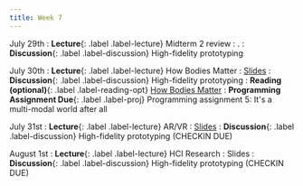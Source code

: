 ```yaml
---
title: Week 7
---
```


<!-- prettier-ignore-start -->

July 29th
: **Lecture**{: .label .label-lecture} Midterm 2 review
  : .
: **Discussion**{: .label .label-discussion} High-fidelity prototyping

July 30th
: **Lecture**{: .label .label-lecture} How Bodies Matter
  : [Slides](https://bcourses.berkeley.edu/courses/1535376/files/folder/lectures?preview=89254686)
: **Discussion**{: .label .label-discussion} High-fidelity prototyping
: **Reading (optional)**{: .label .label-reading-opt} [How Bodies Matter](https://hci.stanford.edu/publications/2006/HowBodiesMatter-DIS2006.pdf)
: **Programming Assignment Due**{: .label .label-proj} Programming assignment 5: It's a multi-modal world after all

July 31st
: **Lecture**{: .label .label-lecture} AR/VR
  : [Slides](https://bcourses.berkeley.edu/courses/1535376/files/folder/lectures?preview=89268577)
: **Discussion**{: .label .label-discussion} High-fidelity prototyping (CHECKIN DUE)

August 1st
: **Lecture**{: .label .label-lecture} HCI Research
  : Slides
: **Discussion**{: .label .label-discussion} High-fidelity prototyping (CHECKIN DUE)

<!-- prettier-ignore-end -->
